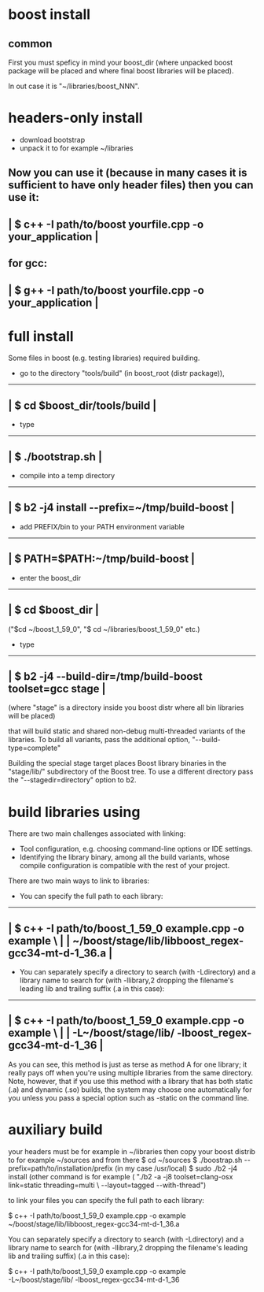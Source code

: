 # boost install

## common
First you must speficy in mind your boost_dir 
(where unpacked boost package will be placed
 and where final boost libraries will be placed).
 
In out case it is "~/libraries/boost_NNN".


 headers-only install
 ====================
 
 - download bootstrap
 - unpack it to for example ~/libraries

 Now you can use it
 (because in many cases it is sufficient to have only header files)
 then you can use it:
 ------------------------------------------------------------------------
 | $ c++ -I path/to/boost yourfile.cpp -o your_application	        	|
 ------------------------------------------------------------------------

 for gcc:
 ------------------------------------------------------------------------
 | $ g++ -I path/to/boost yourfile.cpp -o your_application	        	|
 ------------------------------------------------------------------------


 full install
 =============

 Some files in boost (e.g. testing libraries) required building.

 - go to the directory "tools/build" (in boost_root (distr package)),
 ------------------------------------------------------------------------
 | $ cd  $boost_dir/tools/build                                         |
 ------------------------------------------------------------------------

 - type
 ------------------------------------------------------------------------
 | $ ./bootstrap.sh                                                     |
 ------------------------------------------------------------------------
 
 - compile into a temp directory
 ------------------------------------------------------------------------
 | $ b2 -j4 install --prefix=~/tmp/build-boost                          |
 ------------------------------------------------------------------------

 - add PREFIX/bin to your PATH environment variable
 ------------------------------------------------------------------------
 | $ PATH=$PATH:~/tmp/build-boost                                       |
 ------------------------------------------------------------------------

 - enter the boost_dir
 ------------------------------------------------------------------------
 | $ cd $boost_dir                                                      |
 ------------------------------------------------------------------------
  ("$cd ~/boost_1_59_0", "$ cd ~/libraries/boost_1_59_0" etc.)

 - type
 ------------------------------------------------------------------------
 | $ b2 -j4 --build-dir=/tmp/build-boost toolset=gcc stage              |
 ------------------------------------------------------------------------
 (where "stage" is a directory inside you boost distr
  where all bin libraries will be placed)

 that will build static and shared non-debug multi-threaded variants
 of the libraries.
 To build all variants, pass the additional option, "--build-type=complete"

 Building the special stage target places Boost library binaries in the
 "stage/lib/" subdirectory of the Boost tree. 
 To use a different directory pass the "--stagedir=directory" option to b2.

 
 build libraries using 
 =====================

 There are two main challenges associated with linking:

 - Tool configuration, e.g. choosing command-line options or IDE settings.
 - Identifying the library binary, among all the build variants, 
   whose compile configuration is compatible with the rest of your project.

 There are two main ways to link to libraries:
 - You can specify the full path to each library:
 ------------------------------------------------------------------------
 | $ c++ -I path/to/boost_1_59_0 example.cpp -o example \               |
 |          ~/boost/stage/lib/libboost_regex-gcc34-mt-d-1_36.a          |
 ------------------------------------------------------------------------
 
 - You can separately specify a directory to search (with -Ldirectory)
   and a library name to search for 
  (with -llibrary,2 dropping the filename's leading lib and trailing suffix 
  (.a in this case):
 ------------------------------------------------------------------------
 | $ c++ -I path/to/boost_1_59_0 example.cpp -o example \               |
 |          -L~/boost/stage/lib/ -lboost_regex-gcc34-mt-d-1_36          |
 ------------------------------------------------------------------------
 As you can see, this method is just as terse as method A for one library; 
 it really pays off when you're using multiple libraries 
 from the same directory. 
 Note, however, that if you use this method with a library 
 that has both static (.a) and dynamic (.so) builds,
 the system may choose one automatically for you
 unless you pass a special option such as -static on the command line.

 
 auxiliary build
 ===============

 your headers must be for example in ~/libraries
 then copy your boost distrib to for example ~/sources
 and from there
 $ cd ~/sources
 $ ./boostrap.sh --prefix=path/to/installation/prefix (in my case /usr/local)
 $ sudo ./b2 -j4 install
 (other command is for example
 ( "./b2 -a -j8 toolset=clang-osx link=static threading=multi \ 
                --layout=tagged --with-thread")

 to link your files
 you can specify the full path to each library:

 $ c++ -I path/to/boost_1_59_0 example.cpp -o example \
   ~/boost/stage/lib/libboost_regex-gcc34-mt-d-1_36.a

 You can separately specify a directory to search (with -Ldirectory)
 and a library name to search for 
 (with -llibrary,2 dropping the filename's leading lib and trailing suffix)
 (.a in this case):
 
 $ c++ -I path/to/boost_1_59_0 example.cpp -o example \
   -L~/boost/stage/lib/ -lboost_regex-gcc34-mt-d-1_36
